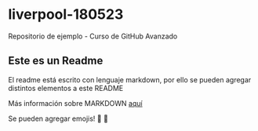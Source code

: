 # liverpool-180523
Repositorio de ejemplo - Curso de GitHub Avanzado
## Este es un Readme
El readme está escrito con lenguaje markdown, por ello se pueden agregar distintos elementos a este README

Más información sobre MARKDOWN [aquí](https://es.wikipedia.org/wiki/Markdown)

Se pueden agregar emojis! 🤠 🤡
